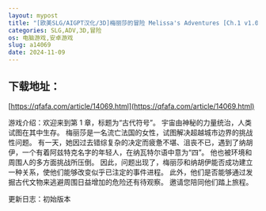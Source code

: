 ```yaml
---
layout: mypost
title: "[欧美SLG/AIGPT汉化/3D]梅丽莎的冒险 Melissa's Adventures [Ch.1 v1.03] [PC+安卓/2.13G]"
categories: SLG,ADV,3D,冒险
os: 电脑游戏,安卓游戏
slug: a14069
date: 2024-11-09
---
```


## 下载地址：

[https://qfafa.com/article/14069.html](https://qfafa.com/article/14069.html)

游戏介绍：欢迎来到第 1 章，标题为“古代符号”。
宇宙由神秘的力量统治，人类试图在其中生存。
梅丽莎是一名流亡法国的女性，试图解决超越城市边界的挑战性问题。
有一天，她因过去错综复杂的决定而疲惫不堪、沮丧不已，遇到了纳胡伊，一个有着阿兹特克名字的年轻人，在纳瓦特尔语中意为“四”。
他也被环境和周围人的多方面挑战所压倒。
因此，问题出现了，梅丽莎和纳胡伊能否成功建立一种关系，使他们能够改变似乎已注定的事件进程。
此外，他们是否能够通过发掘古代文物来逃避周围日益增加的危险还有待观察。
邀请您陪同他们踏上旅程。

更新日志：初始版本